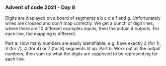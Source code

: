 ### Advent of code 2021 - Day 8

Digits are displayed on a board of segments a b c d e f and g. Unfortunately wires are crossed and don't map correctly.
We get a bunch of digit lines, where there are 10 different examples inputs, then the actual 4 outputs. For each line, the mapping is different.

Part a: How many numbers are easily identifiable, e.g. have exactly 2 (for 1), 3 (for 7), 4 (for 4) or 7 (for 8) segments lit up.
Part b: Work out all the output numbers, then sum up what the digits are supposed to be representing for each line.
